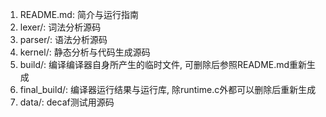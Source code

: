 1. README.md: 简介与运行指南
2. lexer/: 词法分析源码
3. parser/: 语法分析源码
4. kernel/: 静态分析与代码生成源码
5. build/: 编译编译器自身所产生的临时文件, 可删除后参照README.md重新生成
6. final_build/: 编译器运行结果与运行库, 除runtime.c外都可以删除后重新生成
7. data/: decaf测试用源码


